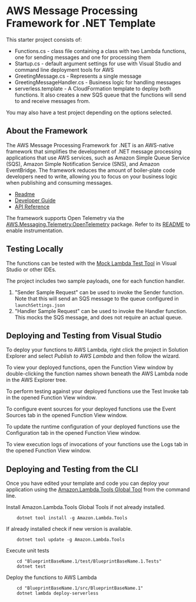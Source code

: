# AWS Message Processing Framework for .NET Template

This starter project consists of:
* Functions.cs - class file containing a class with two Lambda functions, one for sending messages and one for processing them
* Startup.cs - default argument settings for use with Visual Studio and command line deployment tools for AWS
* GreetingMessage.cs - Represents a single message
* GreetingMessageHandler.cs - Business logic for handling messages
* serverless.template - A CloudFormation template to deploy both functions. It also creates a new SQS queue that the functions will send to and receive messages from. 

You may also have a test project depending on the options selected.

## About the Framework

The AWS Message Processing Framework for .NET is an AWS-native framework that simplifies the development of .NET message processing applications that use AWS services, such as Amazon Simple Queue Service (SQS), Amazon Simple Notification Service (SNS), and Amazon EventBridge. 
The framework reduces the amount of boiler-plate code developers need to write, allowing you to focus on your business logic when publishing and consuming messages.

* [Readme](https://github.com/awslabs/aws-dotnet-messaging/blob/main/README.md)
* [Developer Guide](https://docs.aws.amazon.com/sdk-for-net/v3/developer-guide/msg-proc-fw.html)
* [API Reference](https://awslabs.github.io/aws-dotnet-messaging/api/AWS.Messaging.html)

The framework supports Open Telemetry via the [AWS.Messaging.Telemetry.OpenTelemetry](https://www.nuget.org/packages/AWS.Messaging.Telemetry.OpenTelemetry/) package. Refer to its [README](https://github.com/awslabs/aws-dotnet-messaging/blob/main/src/AWS.Messaging.Telemetry.OpenTelemetry/README.md) to enable instrumentation.

## Testing Locally

The functions can be tested with the [Mock Lambda Test Tool](https://github.com/aws/aws-lambda-dotnet/tree/master/Tools/LambdaTestTool) in Visual Studio or other IDEs.

The project includes two sample payloads, one for each function handler.
1. "Sender Sample Request" can be used to invoke the Sender function. Note that this will send an SQS message to the queue configured in `launchSettings.json` 
2. "Handler Sample Request" can be used to invoke the Handler function. This mocks the SQS message, and does not require an actual queue.

## Deploying and Testing from Visual Studio

To deploy your functions to AWS Lambda, right click the project in Solution Explorer and select *Publish to AWS Lambda* and then follow the wizard.

To view your deployed functions, open the Function View window by double-clicking the function names shown beneath the AWS Lambda node in the AWS Explorer tree.

To perform testing against your deployed functions use the Test Invoke tab in the opened Function View window.

To configure event sources for your deployed functions use the Event Sources tab in the opened Function View window.

To update the runtime configuration of your deployed functions use the Configuration tab in the opened Function View window.

To view execution logs of invocations of your functions use the Logs tab in the opened Function View window.

## Deploying and Testing from the CLI

Once you have edited your template and code you can deploy your application using the [Amazon.Lambda.Tools Global Tool](https://github.com/aws/aws-extensions-for-dotnet-cli#aws-lambda-amazonlambdatools) from the command line.

Install Amazon.Lambda.Tools Global Tools if not already installed.
```
    dotnet tool install -g Amazon.Lambda.Tools
```

If already installed check if new version is available.
```
    dotnet tool update -g Amazon.Lambda.Tools
```

Execute unit tests
```
    cd "BlueprintBaseName.1/test/BlueprintBaseName.1.Tests"
    dotnet test
```

Deploy the functions to AWS Lambda
```
    cd "BlueprintBaseName.1/src/BlueprintBaseName.1"
    dotnet lambda deploy-serverless
```
